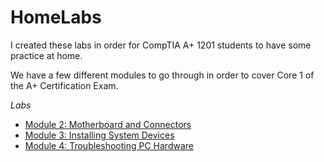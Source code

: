 # HomeLabs

I created these labs in order for CompTIA A+ 1201 students to have some practice at home.

We have a few different modules to go through in order to cover Core 1 of the A+ Certification Exam.

*Labs*
- [Module 2: Motherboard and Connectors](Module%202%20Motherboard%20and%20Connectors.html)
- [Module 3: Installing System Devices](Module%203%20Installing%20System%20Devices.html)
- [Module 4: Troubleshooting PC Hardware](Module%204%20Troubleshooting%20PC%20Hardware.html)
